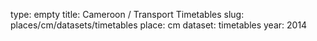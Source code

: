 type: empty
title: Cameroon / Transport Timetables
slug: places/cm/datasets/timetables
place: cm
dataset: timetables
year: 2014
